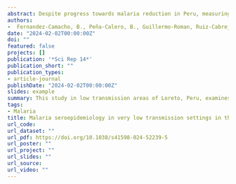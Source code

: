 ```yaml
---
abstract: Despite progress towards malaria reduction in Peru, measuring exposure in low transmission areas is crucial for achieving elimination. This study focuses on two very low transmission areas in Loreto (Peruvian Amazon) and aims to determine the relationship between malaria exposure and proximity to health facilities.
authors:
-  Fernandez-Camacho, B., Peña-Calero, B., Guillermo-Roman, Ruiz-Cabrejos J, M. et al. 
date: "2024-02-02T00:00:00Z"
doi: ""
featured: false
projects: []
publication: '*Sci Rep 14*'
publication_short: ""
publication_types:
- article-journal
publishDate: "2024-02-02T00:00:00Z"
slides: example
summary: This study in low transmission areas of Loreto, Peru, examines the relationship between malaria exposure and proximity to health facilities. Findings show significant seropositivity rates for P. falciparum and P. vivax, with higher exposure in villages farther from healthcare centers, and identified spatial hotspots.
tags:
- Malaria
title: Malaria seroepidemiology in very low transmission settings in the Peruvian Amazon
url_code:
url_dataset: ""
url_pdf: https://doi.org/10.1038/s41598-024-52239-5
url_poster: ""
url_project: ""
url_slides: ""
url_source: 
url_video: ""
---
```

